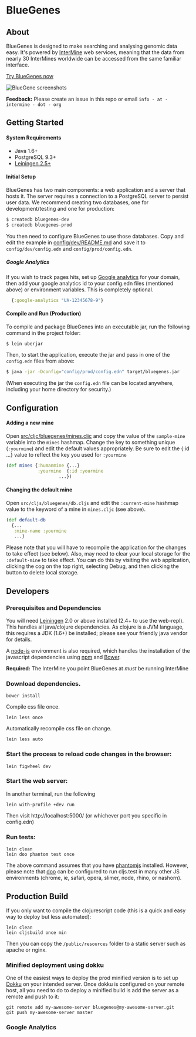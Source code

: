 # BlueGenes
## About
BlueGenes is designed to make searching and analysing genomic data easy. It's powered by [InterMine](http://intermine.org/) web services, meaning that the data from nearly 30 InterMines worldwide can be accessed from the same familiar interface.

[Try BlueGenes now](http://bluegenes.apps.intermine.org/)


![BlueGene screenshots](http://i.imgur.com/zwp0uxM.jpg)

**Feedback:** Please create an issue in this repo or email `info - at - intermine - dot - org`

## Getting Started

#### System Requirements
* Java 1.6+
* PostgreSQL 9.3+
* [Leiningen 2.5+](https://leiningen.org/)

#### Initial Setup

BlueGenes has two main components: a web application and a server that hosts it. The server requires a connection to a PostgreSQL server to persist user data. We recommend creating two databases, one for development/testing and one for production:

```bash
$ createdb bluegenes-dev
$ createdb bluegenes-prod
```

You then need to configure BlueGenes to use those databases. Copy and edit the example in [config/dev/README.md](config/dev/README.md) and save it to `config/dev/config.edn` and `config/prod/config.edn`.

##### Google Analytics
If you wish to track pages hits, set up [Google analytics](https://analytics.google.com/analytics/web/#embed/report-home/a76615855w155408876p157084577/) for your domain, then add your google analytics id to your config.edn files (mentioned above) or environment variables. This is completely optional. 

```clojure
  {:google-analytics "UA-12345678-9"}
```

#### Compile and Run (Production)

To compile and package BlueGenes into an executable jar, run the following command in the project folder:
```bash
$ lein uberjar
```
Then, to start the application, execute the jar and pass in one of the `config.edn` files from above:

```bash
$ java -jar -Dconfig="config/prod/config.edn" target/bluegenes.jar
```

(When executing the jar the `config.edn` file can be located anywhere, including your home directory for security.)

## Configuration

#### Adding a new mine
Open [src/cljc/bluegenes/mines.cljc](https://github.com/intermine/bluegenes/blob/dev/src/cljc/bluegenes/mines.cljc#L7-L51) and copy the value of the `sample-mine` variable into the `mines` hashmap. Change the key to something unique (`:yourmine`) and edit the default values appropriately. Be sure to edit the {:id ...} value to reflect the key you used for `:yourmine`

```clj
(def mines {:humanmine {...}
            :yourmine  {:id :yourmine
	                ...})
```



#### Changing the default mine
Open `src/cljs/bluegenes/db.cljs` and edit the `:current-mine` hashmap value to the keyword of a mine in `mines.cljc` (see above).

```clj
(def default-db
  {...
   :mine-name :yourmine
   ...}
```
Please note that you will have to recompile the application for the changes to take effect (see below). Also, may need to clear your local storage for the `:default-mine` to take effect. You can do this by visiting the web application, clicking the cog on the top right, selecting Debug, and then clicking the button to delete local storage.

## Developers

### Prerequisites and Dependencies

You will need [Leiningen][lein] 2.0 or above installed (2.4+ to use the web-repl). This handles all
java/clojure dependencies. As clojure is a JVM language, this requires a JDK (1.6+) be installed;
please see your friendly java vendor for details.

A [node-js][nodejs] environment is also required, which handles the
installation of the javascript dependencies using [npm][npm] and
[Bower][bower].

**Required:** The InterMine you point BlueGenes at *must* be running InterMine

### Download dependencies.

```
bower install
```

Compile css file once.

```
lein less once
```

Automatically recompile css file on change.

```
lein less auto
```

### Start the process to reload code changes in the browser:

```
lein figwheel dev
```

### Start the web server:

In another terminal, run the following
```
lein with-profile +dev run
```

Then visit http://localhost:5000/ (or whichever port you specific in config.edn)

### Run tests:

```
lein clean
lein doo phantom test once
```

The above command assumes that you have [phantomjs](https://www.npmjs.com/package/phantomjs) installed. However, please note that [doo](https://github.com/bensu/doo) can be configured to run cljs.test in many other JS environments (chrome, ie, safari, opera, slimer, node, rhino, or nashorn).

## Production Build
<!---
```
lein clean
lein uberjar
```

That should compile the clojurescript code first, and then create the standalone jar.

When you run the jar you can set the port the ring server will use by setting the environment variable PORT.
If it's not set, it will run on port 3000 by default.
-->

If you only want to compile the clojurescript code (this is a quick and easy way to deploy but less automated):

```
lein clean
lein cljsbuild once min
```

Then you can copy the `/public/resources` folder to a static server such as apache or nginx.

### Minified deployment using dokku
One of the easiest ways to deploy the prod minified version is to set up [Dokku](http://dokku.viewdocs.io/dokku/) on your intended server. Once dokku is configured on your remote host, all you need to do to deploy a minified build is add the server as a remote and push to it:

	git remote add my-awesome-server bluegenes@my-awesome-server.git
    git push my-awesome-server master


[lein]: https://github.com/technomancy/leiningen
[bower]: http://bower.io/
[npm]: https://www.npmjs.com/
[nodejs]: https://nodejs.org/

### Google Analytics
